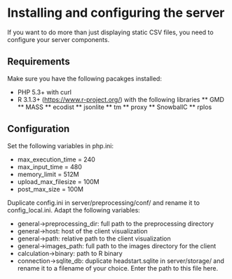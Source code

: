 # Installing and configuring the server

If you want to do more than just displaying static CSV files, you need to configure your server components.

## Requirements

Make sure you have the following pacakges installed:

* PHP 5.3+ with curl
* R 3.1.3+ (https://www.r-project.org/) with the following libraries
** GMD
** MASS
** ecodist
** jsonlite
** tm
** proxy
** SnowballC
** rplos

## Configuration

Set the following variables in php.ini:

* max_execution_time = 240
* max_input_time = 480
* memory_limit = 512M
* upload_max_filesize = 100M
* post_max_size = 100M

Duplicate config.ini in server/preprocessing/conf/ and rename it to config_local.ini. Adapt the following variables:

* general->preprocessing_dir: full path to the preprocessing directory
* general->host: host of the client visualization
* general->path: relative path to the client visualization
* general->images_path: full path to the images directory for the client 
* calculation->binary: path to R binary
* connection->sqlite_db: duplicate headstart.sqlite in server/storage/ and rename it to a filename of your choice. Enter the path to this file here.

